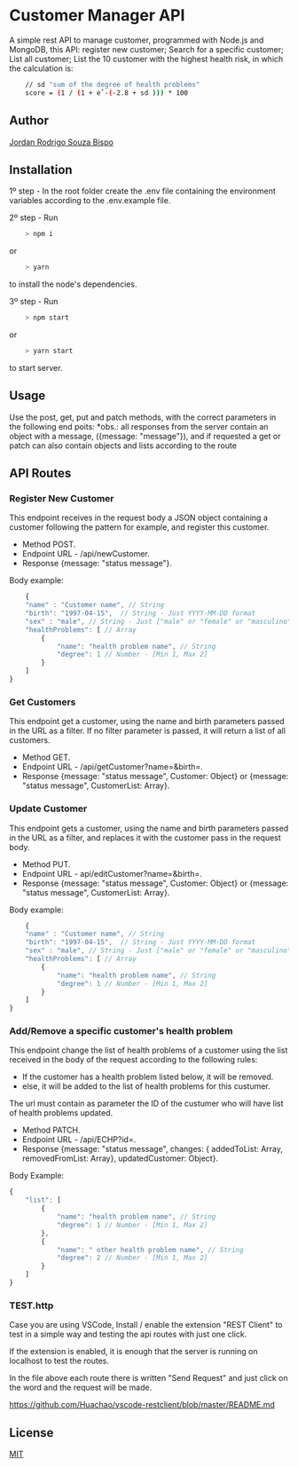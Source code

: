 # Customer Manager API

A simple rest API to manage customer, programmed with Node.js and MongoDB, this API: register new customer; Search for a specific customer; List all customer; List the 10 customer with the highest health risk, in which the calculation is:
```bash
    // sd "sum of the degree of health problems"
    score = (1 / (1 + eˆ-(-2.8 + sd ))) * 100
```
## Author
<a href="https://jordanbispo.com.br">Jordan Rodrigo Souza Bispo</a>

## Installation

1º step - In the root folder create the .env file containing the environment variables according to the .env.example file.

2º step - Run
```bash 
    > npm i 
```

 or

```bash
    > yarn
```
to install the node's dependencies.

3º step - Run 
```bash 
    > npm start 
``` 

 or

```bash
    > yarn start
``` 

to start server.

## Usage
 
Use the post, get, put and patch methods, with the correct parameters in the following end poits:
    *obs.: all responses from the server contain an object with a message, ({message: "message"}), and if requested a get or patch can also contain objects and lists according to the route

## API Routes 

### Register New Customer

This endpoint receives in the request body a JSON object containing a customer following the pattern for example, and register this customer.

* Method POST.
* Endpoint URL - /api/newCustomer.
* Response {message: "status message"}.

Body example:
```javascript
    {
    "name" : "Customer name", // String
    "birth": "1997-04-15",  // String - Just YYYY-MM-DD format
    "sex" : "male", // String - Just ["male" or "female" or "masculino" or "feminino"] 
    "healthProblems": [ // Array
        {
            "name": "health problem name", // String
            "degree": 1 // Number - [Min 1, Max 2]
        }
    ]
}
```

### Get Customers

This endpoint get a customer, using the name and birth parameters passed in the URL as a filter.
If no filter parameter is passed, it will return a list of all customers.
  
* Method GET.
* Endpoint URL - /api/getCustomer?name=&birth=.
* Response {message: "status message", Customer: Object} or {message: "status message", CustomerList: Array}.

### Update Customer

This endpoint gets a customer, using the name and birth parameters passed in the URL as a filter, and replaces it with the customer pass in the request body.
  
* Method PUT.
* Endpoint URL - api/editCustomer?name=&birth=.
* Response {message: "status message", Customer: Object} or {message: "status message", CustomerList: Array}.
    
Body example:
```javascript
    {
    "name" : "Customer name", // String
    "birth": "1997-04-15",  // String - Just YYYY-MM-DD format
    "sex" : "male", // String - Just ["male" or "female" or "masculino" or "feminino"] 
    "healthProblems": [ // Array
        {
            "name": "health problem name", // String
            "degree": 1 // Number - [Min 1, Max 2]
        }
    ]
}
```

### Add/Remove a specific customer's health problem 

This endpoint change the list of health problems of a customer using the list received in the body of the request according to the following rules:

* If the customer has a health problem listed below, it will be removed.
* else, it will be added to the list of health problems for this custumer.

The url must contain as parameter the ID of the custumer who will have list of health problems updated.

* Method PATCH.  
* Endpoint URL - /api/ECHP?id=.  
* Response {message: "status message", changes: { addedToList: Array, removedFromList: Array}, updatedCustomer: Object}.

Body Example:
```javascript
{
    "list": [
        {
            "name": "health problem name", // String
            "degree": 1 // Number - [Min 1, Max 2]
        },
        {
            "name": " other health problem name", // String
            "degree": 2 // Number - [Min 1, Max 2]
        }
    ]
}
```

### TEST.http
Case you are using VSCode, Install / enable the extension "REST Client" to test in a simple way and testing the api routes with just one click.

If the extension is enabled, it is enough that the server is running on localhost to test the routes.

In the file above each route there is written "Send Request"
and just click on the word and the request will be made.

https://github.com/Huachao/vscode-restclient/blob/master/README.md



## License
[MIT](https://choosealicense.com/licenses/mit/)
